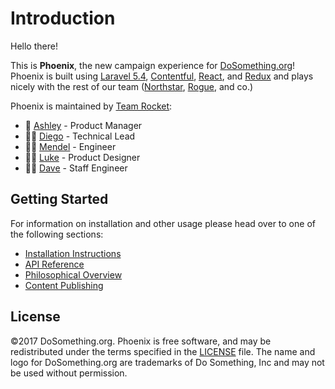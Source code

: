 # Introduction

Hello there!

This is **Phoenix**, the new campaign experience for [DoSomething.org](https://www.dosomething.org)! Phoenix is built using [Laravel 5.4](https://laravel.com/docs/5.4), [Contentful](https://www.contentful.com), [React](https://reactjs.com/), and [Redux](http://redux.js.org) and plays nicely with the rest of our team \([Northstar](https://github.com/DoSomething/northstar), [Rogue](https://github.com/DoSomething/rogue), and co.\)

Phoenix is maintained by [Team Rocket](https://github.com/orgs/DoSomething/teams/team-rocket):

* 💁 [Ashley](https://github.com/ashleybaldwin) - Product Manager
* 👨‍💻 [Diego](https://github.com/weerd) - Technical Lead
* 👨‍💻 [Mendel](https://github.com/mendelB) - Engineer
* 👨‍🎨 [Luke](https://github.com/lkpttn) - Product Designer
* 👨‍🔬 [Dave](https://github.com/DFurnes) - Staff Engineer

## Getting Started

For information on installation and other usage please head over to one of the following sections:

* [Installation Instructions](development/installation.md)
* [API Reference](api-reference/introduction.md)
* [Philosophical Overview](philosophical-overview/introduction.md)
* [Content Publishing](content-publishing/introduction.md)

## License

©2017 DoSomething.org. Phoenix is free software, and may be redistributed under the terms specified in the [LICENSE](https://github.com/DoSomething/phoenix/blob/dev/LICENSE) file. The name and logo for DoSomething.org are trademarks of Do Something, Inc and may not be used without permission.

